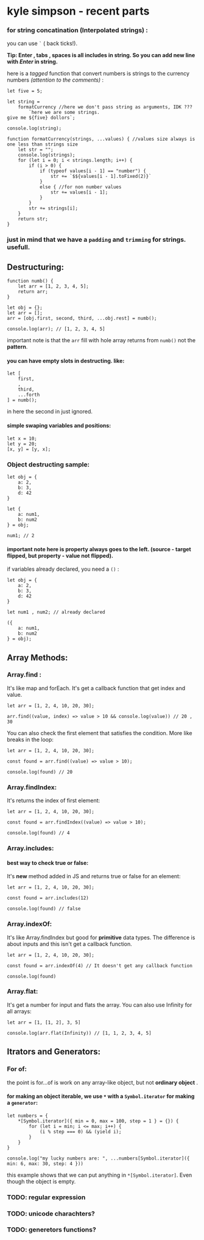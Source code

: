 # kyle simpson - recent parts #

### for string concatination (Interpolated strings) : ###

you can use ``` ` ``` ( back ticks!).

**Tip: Enter , tabs , spaces is all includes in string. So you can add new line with _Enter_ in string.**

here is a *tagged* function that convert numbers is strings to the currency numbers *(attention to the comments)* :

```
let five = 5;

let string =
    formatCurrency //here we don't pass string as arguments, IDK ???
        `here we are some strings.
give me ${five} dollors`;

console.log(string);

function formatCurrency(strings, ...values) { //values size always is one less than strings size
    let str = "";
    console.log(strings);
    for (let i = 0; i < strings.length; i++) {
        if (i > 0) {
            if (typeof values[i - 1] == "number") {
                str += `$${values[i - 1].toFixed(2)}`
            }
            else { //for non number values
                str += values[i - 1];
            }
        }
        str += strings[i];
    }
    return str;
}
```

### just in mind that we have a `padding` and `trimming` for strings. usefull. ###

## Destructuring: ##

```
function numb() {
    let arr = [1, 2, 3, 4, 5];
    return arr;
}

let obj = {};
let arr = [];
arr = [obj.first, second, third, ...obj.rest] = numb();

console.log(arr); // [1, 2, 3, 4, 5]
```

important note is that the `arr` fill with hole array returns from `numb()` not the **pattern**.


#### you can have empty slots in destructing. like: ####

```
let [
    first,
    ,
    third,
    ...forth
] = numb();
```

in here the second in just ignored.

#### simple swaping variables and positions: ####

```
let x = 10;
let y = 20;
[x, y] = [y, x];
```

### Object destructing sample: ###

```
let obj = {
    a: 2,
    b: 3,
    d: 42
}

let {
    a: num1,
    b: num2
} = obj;

num1; // 2
```

#### important note here is property always goes to the left. (source - target flipped, but property - value not flipped). ####

if variables already declared, you need a `()` :

```
let obj = {
    a: 2,
    b: 3,
    d: 42
}

let num1 , num2; // already declared

({
    a: num1,
    b: num2
} = obj);
```

## Array Methods:

### Array.find :

It's like map and forEach. It's get a callback function that get index and value.

```
let arr = [1, 2, 4, 10, 20, 30];

arr.find((value, index) => value > 10 && console.log(value)) // 20 , 30
```

You can also check the first element that satisfies the condition. More like breaks in the loop:

```
let arr = [1, 2, 4, 10, 20, 30];

const found = arr.find((value) => value > 10);

console.log(found) // 20
```

### Array.findIndex:

It's returns the index of first element:

```
let arr = [1, 2, 4, 10, 20, 30];

const found = arr.findIndex((value) => value > 10);

console.log(found) // 4
```

### Array.includes:

#### best way to check true or false:

It's **new** method added in JS and returns true or false for an element:

```
let arr = [1, 2, 4, 10, 20, 30];

const found = arr.includes(12)

console.log(found) // false
```

### Array.indexOf:

It's like Array.findIndex but good for **primitive** data types. The difference is about inputs and this isn't get
a callback function.

```
let arr = [1, 2, 4, 10, 20, 30];

const found = arr.indexOf(4) // It doesn't get any callback function

console.log(found)
```


### Array.flat:

It's get a number for input and flats the array. You can also use Infinity for all arrays:

```
let arr = [1, [1, 2], 3, 5]

console.log(arr.flat(Infinity)) // [1, 1, 2, 3, 4, 5]
```

## Itrators and Generators:

### For of:

the point is for...of is work on any array-like object, but not **ordinary object** .

#### for making an object iterable, we use `*` with a `Symbol.iterator` for making a `generator`:

```
let numbers = {
    *[Symbol.iterator]({ min = 0, max = 100, step = 1 } = {}) {
        for (let i = min; i <= max; i++) {
            (i % step === 0) && (yield i);
        }
    }
}

console.log("my lucky numbers are: ", ...numbers[Symbol.iterator]({ min: 6, max: 30, step: 4 }))
```

this example shows that we can put anything in `*[Symbol.iterator]`. Even though the object is empty.






### TODO: regular expression
### TODO: unicode charachters?
### TODO: generetors functions?





